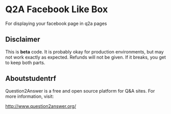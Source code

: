 # Q2A Facebook Like Box

For displaying your facebook page in q2a pages 

## Disclaimer

This is **beta** code.  It is probably okay for production environments, but may not work exactly as expected.  Refunds will not be given.  If it breaks, you get to keep both parts.

## Aboutstudentrf

Question2Answer is a free and open source platform for Q&A sites. For more information, visit:

http://www.question2answer.org/
